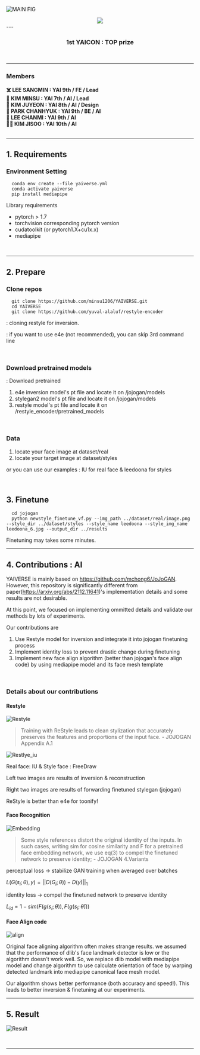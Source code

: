 ![MAIN FIG](figures/main.jpg)
<center><img src="figures/result.gif"></center>
---
</br>
<h3 align="center"> 1st YAICON : TOP prize </h3>
</br>

---

### Members ###
<b>
☠️ LEE SANGMIN  :  YAI 9th / FE / Lead </br>
🌈 KIM MINSU  :  YAI 7th / AI / Lead </br>
🐋 KIM JUYEON  :  YAI 8th / AI / Design </br>
🦄 PARK CHANHYUK  :  YAI 9th / BE / AI </br>
🎄 LEE CHANMI  :  YAI 9th / AI </br>
🎅🏼 KIM JISOO  :  YAI 10th / AI </br>
</b>
</br>

---

## 1. Requirements ##

### Environment Setting ###
```
  conda env create --file yaiverse.yml
  conda activate yaiverse
  pip install mediapipe
```

Library requirements
- pytorch > 1.7
- torchvision corresponding pytorch version
- cudatoolkit (or pytorch1.X+cu1x.x)
- mediapipe

</br>

---

## 2. Prepare ##

### Clone repos ###
```
  git clone https://github.com/minsu1206/YAIVERSE.git
  cd YAIVERSE
  git clone https://github.com/yuval-alaluf/restyle-encoder
```
: cloning restyle for inversion.

: if you want to use e4e (not recommended), you can skip 3rd command line

</br>

### Download pretrained models ###
: Download pretrained
1. e4e inversion model's pt file and locate it on /jojogan/models
2. stylegan2 model's pt file and locate it on /jojogan/models
3. restyle model's pt file and locate it on /restyle_encoder/pretrained_models

</br>

### Data ###
1. locate your face image at dataset/real
2. locate your target image at dataset/styles

or you can use our examples : IU for real face & leedoona for styles

</br>

## 3. Finetune ##
```
  cd jojogan
  python newstyle_finetune_vf.py --img_path ../dataset/real/image.png --style_dir ../dataset/styles --style_name leedoona --style_img_name leedoona_6.jpg --output_dir ../results
```

Finetuning may takes some minutes. </br>

---

## 4. Contributions : AI ##

YAIVERSE is mainly based on https://github.com/mchong6/JoJoGAN. However, this repository is significantly different from paper(https://arxiv.org/abs/2112.11641)'s implementation details and some results are not desirable.

At this point, we focused on implementing ommitted details and validate our methods by lots of experiments.

Our contributions are
1. Use Restyle model for inversion and integrate it into jojogan finetuning process
2. Implement identity loss to prevent drastic change during finetuning
3. Implement new face align algorithm (better than jojogan's face align code) by using mediapipe model and its face mesh template
</br>


### Details about our contributions ###

#### Restyle ####
![Restyle](figures/restyle.jpg)

> Training with ReStyle leads to clean stylization that accurately preserves the features and proportions of the input face. - JOJOGAN Appendix A.1

![Restlye_iu](figures/restyle_iu.jpg)

Real face: IU & Style face : FreeDraw

Left two images are results of inversion & reconstruction

Right two images are results of forwarding finetuned stylegan (jojogan)

ReStyle is better than e4e for toonify!

#### Face Recognition ####
![Embedding](figures/face_embedding.jpg)

> Some style references distort the original identity of the inputs. In such cases, writing sim for cosine similarity and F for a pretrained face embedding network, we use eq(3) to compel the finetuned network to preserve identity; - JOJOGAN 4.Variants

perceptual loss → stabilize GAN training when averaged over batches

${L}(G(s_i;\theta), y)=||D(G_i;\theta))-D(y)||_1$

identity loss → compel the finetuned network to preserve identity

${L}_{id} = 1-sim(F(g(s_i;\theta)), F(g(s_i;\hat{\theta})))$

#### Face Align code ####

![align](figures/face_align.jpg)

Original face aligning algorithm often makes strange results. we assumed that the performance of dlib's face landmark detector is low or the algorithm doesn't work well. So, we replace dlib model with mediapipe model and change algorithm to use calculate orientation of face by warping detected landmark into mediapipe canonical face mesh model.

Our algorithm shows better performance (both accuracy and speed!). This leads to better inversion & finetuning at our experiments. </br>


---

## 5. Result ##

![Result](figures/results_all.jpg)

</br>

---

